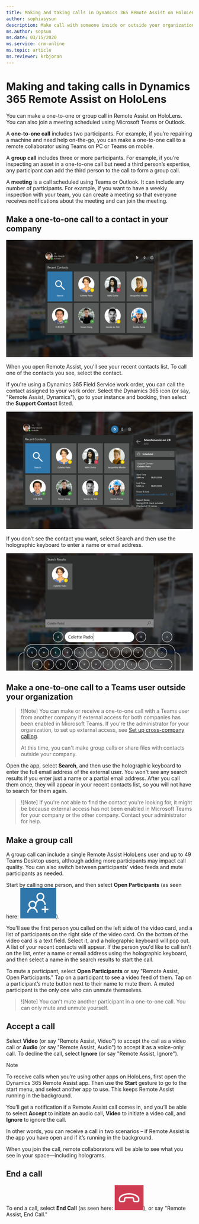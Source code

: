 ```yaml
---
title: Making and taking calls in Dynamics 365 Remote Assist on HoloLens 
author: sophiasysun
description: Make call with someone inside or outside your organization, add participant
ms.author: sopsun
ms.date: 03/15/2020
ms.service: crm-online
ms.topic: article
ms.reviewer: krbjoran
---
```

# Making and taking calls in Dynamics 365 Remote Assist on HoloLens 

You can make a one-to-one or group call in Remote Assist on HoloLens. You can also join a meeting scheduled using Microsoft Teams or Outlook.

A **one-to-one call** includes two participants. For example, if you’re repairing a machine and need help on-the-go, you can make a one-to-one call to a remote collaborator using Teams on PC or Teams on mobile.

A **group call** includes three or more participants. For example, if you’re inspecting an asset in a one-to-one call but need a third person’s expertise, any participant can add the third person to the call to form a group call.  

A **meeting** is a call scheduled using Teams or Outlook. It can include any number of participants. For example, if you want to have a weekly inspection with your team, you can create a meeting so that everyone receives notifications about the meeting and can join the meeting.


## Make a one-to-one call to a contact in your company

![Screenshot of the Remote Assist on HoloLens contacts screen.](media/HL2-01.01-contacts.png)

When you open Remote Assist, you'll see your recent contacts list. To call one of the contacts you see, select the contact. 


If you're using a Dynamics 365 Field Service work order, you can call the contact assigned to your work order. Select the Dynamics 365 icon (or say, "Remote Assist, Dynamics"), go to your instance and booking, then select the **Support Contact** listed.

![Screenshot of the Remote Assist on HoloLens contacts screen, showing an expanded booking panel.](media/HL2-01.04-contacts-booking.png)


If you don’t see the contact you want, select Search and then use the holographic keyboard to enter a name or email address.

![Screenshot showing the contacts search results screen on Remote Assist for HoloLens.](media/HL2-01.02-search.png)


## Make a one-to-one call to a Teams user outside your organization

> ![Note]
> You can make or receive a one-to-one call with a Teams user from another company if external access for both companies has been enabled in Microsoft Teams. If you're the administrator for your organization, to set up external access, see [Set up cross-company calling](cross-company-calling.md).
> 
> At this time, you can't make group calls or share files with contacts outside your company.

Open the app, select **Search**, and then use the holographic keyboard to enter the full email address of the external user. You won't see any search results if you enter just a name or a partial email address. After you call them once, they will appear in your recent contacts list, so you will not have to search for them again.

> ![Note]
> If you're not able to find the contact you're looking for, it might be because external access has not been enabled in Microsoft Teams for your company or the other company. Contact your administrator for help.


## Make a group call 

A group call can include a single Remote Assist HoloLens user and up to 49 Teams Desktop users, although adding more participants may impact call quality. You can also switch between participants' video feeds and mute participants as needed. 

Start by calling one person, and then select **Open Participants** (as seen here: ![Graphic showing the open participants icon.](media/RAHL_Participants.png)).

You'll see the first person you called on the left side of the video card, and a list of participants on the right side of the video card. On the bottom of the video card is a text field. Select it, and a holographic keyboard will pop out. A list of your recent contacts will appear. If the person you'd like to call isn't on the list, enter a name or email address using the holographic keyboard, and then select a name in the search results to start the call.

To mute a participant, select **Open Participants** or say "Remote Assist, Open Participants." Tap on a participant to see a video feed of them. Tap on a participant’s mute button next to their name to mute them. A muted participant is the only one who can unmute themselves. 

> ![Note]
> You can't mute another participant in a one-to-one call. You can only mute and unmute yourself.

## Accept a call 

Select **Video** (or say "Remote Assist, Video") to accept the call as a video call or **Audio** (or say "Remote Assist, Audio") to accept it as a voice-only call. To decline the call, select **Ignore** (or say "Remote Assist, Ignore"). 

> [!Note]
> To receive calls when you’re using other apps on HoloLens, first open the Dynamics 365 Remote Assist app. Then use the **Start** gesture to go to the start menu, and select another app to use. This keeps Remote Assist running in the background.
> 
> You’ll get a notification if a Remote Assist call comes in, and you’ll be able to select **Accept** to initiate an audio call, **Video** to initiate a video call, and **Ignore** to ignore the call. 
>
> In other words, you can receive a call in two scenarios – if Remote Assist is the app you have open and if it’s running in the background. 

When you join the call, remote collaborators will be able to see what you see in your space—including holograms.

## End a call

To end a call, select **End Call** (as seen here: ![Graphic showing the end call icon.](media/RAHL_EndCall.png)), or say "Remote Assist, End Call."

